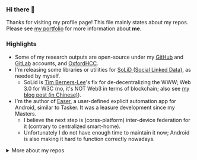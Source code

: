 ### Hi there 👋

<!--
**renyuneyun/renyuneyun** is a ✨ _special_ ✨ repository because its `README.md` (this file) appears on your GitHub profile.

Here are some ideas to get you started:

- 🔭 I’m currently working on ...
- 🌱 I’m currently learning ...
- 👯 I’m looking to collaborate on ...
- 🤔 I’m looking for help with ...
- 💬 Ask me about ...
- 📫 How to reach me: ...
- 😄 Pronouns: ...
- ⚡ Fun fact: ...
-->

Thanks for visiting my profile page! This file mainly states about my repos.  
Please see [my portfolio](https://me.ryey.icu) for more information about **me**.

### Highlights

- Some of my research outputs are open-source under my [GitHub](https://github.com/renyuneyun/) and [GitLab](https://gitlab.com/renyuneyun/) accounts, and [OxfordHCC](https://github.com/OxfordHCC/).
- I'm releasing some libraries or utilities for [SoLiD (Social Linked Data)](https://solidproject.org/), as needed by myself.
  - SoLid is [Tim Berners-Lee](https://en.wikipedia.org/wiki/Tim_Berners-Lee)'s fix for de-decentralizing the WWW; Web 3.0 for W3C (no, it's NOT Web3 in terms of blockchain; also see [my blog post (in Chinese)](https://blog.ryey.icu/on-web-3-0-and-web-3.html)).
- I'm the author of [Easer](https://github.com/renyuneyun/Easer), a user-defined explicit automation app for Android, similar to Tasker. It was a leasure development since my Masters.
  - I believe the next step is (corss-platform) inter-device federation for it (contrary to centralized smart-home).
  - Unfortunately I do not have enough time to maintain it now; Android is also making it hard to function correctly nowadays.

<details>
  <summary>More about my repos</summary>

### Projects / Main repos

- For Android
  - [Easer](https://github.com/renyuneyun/Easer): User-defined explicit automation for Android
    - [Easer Operation Plugin Example](https://github.com/renyuneyun/EaserOperationPluginExample):  Example Operation Remote Plugin for Easer
    - [LineageProfileSwitch](https://github.com/renyuneyun/EaserPlugin-LineageProfileSwitch): LineageOS Profile Switch :: Remote Operation Plugin of Easer 
  - [CamCov](https://github.com/renyuneyun/CamCov): Camera cover / overlay / background app on Android 
  - [FLock](https://github.com/renyuneyun/FLock): Floating Lockscreen Button
  - [ColorSniffer](https://github.com/renyuneyun/ColorSniffer): Color pallette generation companion app for Last Launcher 
- For [SoLiD (Social Linked Data)](https://solidproject.org/) -- [Tim Berners-Lee](https://en.wikipedia.org/wiki/Tim_Berners-Lee)'s fix for the WWW; Web 3.0 for W3C (no, it's NOT Web3); read more in [my blog post (in Chinese)](https://blog.ryey.icu/on-web-3-0-and-web-3.html)
  - [PermiX](https://github.com/renyuneyun/PermiX): A permission explorer App for Solid
  - [solid-helper-vue](https://github.com/renyuneyun/solid-helper-vue): Helper library for developing Solid with Vue
- Linux / Desktop
  - [solid-fuse](https://github.com/renyuneyun/solid-fuse): A FUSE filesystem for Solid Pod storage
  - [projfs](https://github.com/renyuneyun/projfs): Projection FileSystem is a FUSE filesystem performs directory content projection
  - [pacman-pstatus](https://gitlab.com/renyuneyun/pacman-ps): Bring `zypper ps` to Archlinux
- Other
  - [argos-oos-filter](https://github.com/renyuneyun/argos-oos-filter): Argos Out-Of-Stock Filter (Greasemonkey UserScript) 
  - [pelican-interrefs](https://github.com/renyuneyun/pelican-interrefs): Pelican plugin to obtain inter-references of each article **within** your Pelican site

</details>
